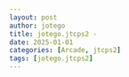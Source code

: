 ```yaml
---
layout: post
author: jotego
title: jotego.jtcps2 - 
date: 2025-01-01
categories: [Arcade, jtcps2]
tags: [jotego.jtcps2]
---
```


